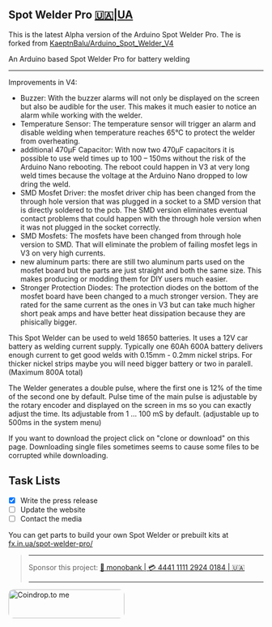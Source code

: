 ## Spot Welder Pro [🇺🇦|UA](https://github.com/MYMDO/Arduino_Spot_Welder_Pro/blob/main/README_UA.md)
This is the latest Alpha version of the Arduino Spot Welder Pro. The is forked from [KaeptnBalu/Arduino_Spot_Welder_V4](https://github.com/KaeptnBalu/Arduino_Spot_Welder_V4)

An Arduino based Spot Welder Pro for battery welding

___

Improvements in V4:

- Buzzer: With the buzzer alarms will not only be displayed on the screen but also be audible for the user. This makes it much easier to notice an alarm while working with the welder.    
- Temperature Sensor: The temperature sensor will trigger an alarm and disable welding when temperature reaches 65°C to protect the welder from overheating.
- additional 470µF Capacitor: With now two 470µF capacitors it is possible to use weld times up to 100 – 150ms without the risk of the Arduino Nano rebooting. The reboot could happen in V3 at very long weld times because the voltage at the Arduino Nano dropped to low dring the weld.  
- SMD Mosfet Driver: the mosfet driver chip has been changed from the through hole version that was plugged in a socket to a SMD version that is directly soldered to the pcb. The SMD version eliminates eventual contact problems that could happen with the through hole version when it was not plugged in the socket correctly.
- SMD Mosfets: The mosfets have been changed from through hole version to SMD. That will eliminate the problem of failing mosfet legs in V3 on very high currents.
- new aluminum parts: there are still two aluminum parts used on the mosfet board but the parts are just straight and both the same size. This makes producing or modding them for DIY users much easier.    
- Stronger Protection Diodes: The protection diodes on the bottom of the mosfet board have been changed to a much stronger version. They are rated for the same current as the ones in V3 but can take much higher short peak amps and have better heat dissipation because they are phisically bigger.
    


This Spot Welder can be used to weld 18650 batteries. It uses a 12V car battery as welding current supply. Typically one 60Ah 600A battery delivers enough current to get good welds with 0.15mm - 0.2mm nickel strips. For thicker nickel strips maybe you will need bigger battery or two in paralell. (Maximum 800A total)

The Welder generates a double pulse, where the first one is 12% of the time of the second one by default. Pulse time of the main pulse is adjustable by the rotary encoder and displayed on the screen in ms so you can exactly adjust the time. Its adjustable from 1 … 100 mS by default. (adjustable up to 500ms in the system menu)

If you want to download the project click on "clone or download" on this page. Downloading single files sometimes seems to cause some files to be corrupted while downloading.

## Task Lists
- [x] Write the press release
- [ ] Update the website
- [ ] Contact the media

You can get parts to build your own Spot Welder or prebuilt kits at [fx.in.ua/spot-welder-pro/](https://www.fx.in.ua/spot-welder-pro/)

> ___
>
> Sponsor this project: 
> [🔗 monobank | 💳 4441 1111 2924 0184 | 🇺🇦](https://send.monobank.ua/jar/6DHmpDk5wq)       
>
> ___

<a href="https://coindrop.to/mymdo" target="_blank"><img src="https://coindrop.to/embed-button.png" style="border-radius: 10px; height: 57px !important;width: 229px !important;" alt="Coindrop.to me"></img></a>
